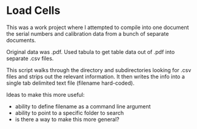 # Load Cells

This was a work project where I attempted to compile into one document the serial numbers and calibration data from a bunch of separate documents.

Original data was .pdf.  Used tabula to get table data out of .pdf into separate .csv files.  

This script walks through the directory and subdirectories looking for .csv files and strips out the relevant information.  It then writes the info into a single tab delimited text file (filename hard-coded).

Ideas to make this more useful:
* ability to define filename as a command line argument
* ability to point to a specific folder to search
* is there a way to make this more general?
